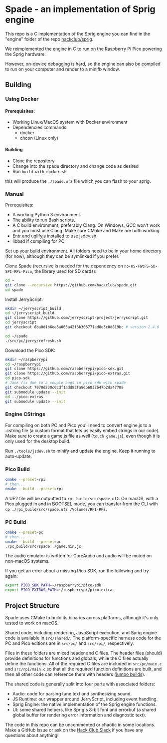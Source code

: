 # Spade - an implementation of Sprig engine

This repo is a C implementation of the Sprig engine you can find in the "engine" folder of the repo [hackclub/sprig](https://github.com/hackclub/sprig).

We reimplemented the engine in C to run on the Raspberry Pi Pico powering the Sprig hardware.

However, on-device debugging is hard, so the engine can also be compiled to run on your computer and render to a minifb window.

## Building

### Using Docker

#### Prerequisites:
 - Working Linux/MacOS system with Docker environment
 - Dependencies commands:
   - docker
   - chcon (Linux only)

#### Building
 - Clone the repository
 - Change into the spade directory and change code as desired
 - Run `build-with-docker.sh`
   
this will produce the ``./spade.uf2`` file which you can flash to your sprig. 

### Manual
Prerequisites:

- A working Python 3 environment.
- The ability to run Bash scripts.
- A C build environment, preferably Clang. On Windows, GCC won't work and you must use Clang. Make sure CMake and Make are both working.
- Entr and uglifyjs installed to use jsdev.sh.
- libbsd if compiling for PC

Set up your build environment. All folders need to be in your home directory (for now), although they can be symlinked if you prefer.

Clone Spade (recursive is needed for the dependency on `no-OS-FatFS-SD-SPI-RPi-Pico`, the library used for SD cards):

```sh
cd ~
git clone --recursive https://github.com/hackclub/spade.git
cd spade
```

Install JerryScript:

```sh
mkdir ~/jerryscript_build
cd ~/jerryscript_build
git clone https://github.com/jerryscript-project/jerryscript.git
cd jerryscript
git checkout 8ba0d1b6ee5a065a42f3b306771ad8e3c0d819bc # version 2.4.0

cd ~/spade
./src/pc/jerry/refresh.sh
```

Download the Pico SDK:

```sh
mkdir ~/raspberrypi
cd ~/raspberrypi
git clone https://github.com/raspberrypi/pico-sdk.git
git clone https://github.com/raspberrypi/pico-extras.git
cd pico-sdk
# Jank fix due to a couple bugs in pico sdk with spade
git checkout 7070d230c0cdf1add83fa86b6832b47b2da47788
git submodule update --init
cd ../pico-extras
git submodule update --init
```

### Engine CStrings

For compiling on both PC and Pico you'll need to convert engine.js to a .cstring file (a custom format that lets us easily embed strings in our code). Make sure to create a game.js file as well (`touch game.js`), even though it is only used for the desktop build.

Run `./tools/jsdev.sh` to minify and update the engine. Keep it running to auto-update.

### Pico Build

```sh
cmake --preset=rpi
# then...
cmake --build --preset=rpi
```

A UF2 file will be outputted to `rpi_build/src/spade.uf2`. On macOS, with a Pico plugged in and in BOOTSEL mode, you can transfer from the CLI with `cp ./rpi_build/src/spade.uf2 /Volumes/RPI-RP2`.

### PC Build

```sh
cmake --preset=pc
# then...
cmake --build --preset=pc
./pc_build/src/spade ./game.min.js
```

The audio emulator is written for CoreAudio and audio will be muted on non-macOS systems.

If you get an error about a missing Pico SDK, run the following and try again:

```sh
export PICO_SDK_PATH=~/raspberrypi/pico-sdk
export PICO_EXTRAS_PATH=~/raspberrypi/pico-extras
```

## Project Structure

Spade uses CMake to build its binaries across platforms, although it's only tested to work on macOS.

Shared code, including rendering, JavaScript execution, and Sprig engine code is available in `src/shared/`. The platform-specific harness code for the PC and Pico editions are in `src/pc/` and `src/rpi/`, respectively.

Files in these folders are mixed header and C files. The header files (should) provide definitions for functions and globals, while the C files actually define the functions. All of the required C files are included in `src/pc/main.c` and `src/rpi/main.c` so that all the required function definitions are built, and then all other code can reference them with headers ([jumbo builds](https://en.wikipedia.org/wiki/Unity_build)).

The shared code is generally split into four parts with associated folders:

- Audio: code for parsing tune text and synthesizing sound.
- JS Runtime: our wrapper around JerryScript, including event handling.
- Sprig Engine: the native implementation of the Sprig engine functions.
- UI: some shared helpers, like Sprig's 8-bit font and errorbuf (a shared global buffer for rendering error information and diagnostic text).

The code in this repo can be uncommented or chaotic in some locations. Make a GitHub Issue or ask on the [Hack Club Slack](https://hackclub.com/slack/) if you have any questions about anything!
